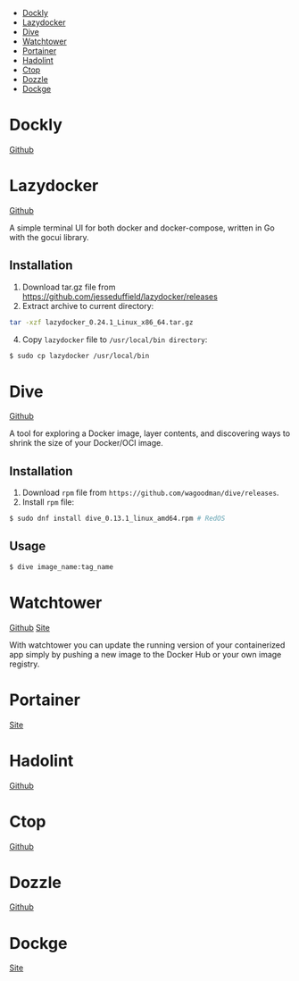 - [Dockly](#dockly)
- [Lazydocker](#lazydocker)
- [Dive](#dive)
- [Watchtower](#watchtower)
- [Portainer](#portainer)
- [Hadolint](#hadolint)
- [Ctop](#ctop)
- [Dozzle](#dozzle)
- [Dockge](https://dockge.kuma.pet/)

# Dockly
[Github](https://github.com/lirantal/dockly)

# Lazydocker
[Github](https://github.com/jesseduffield/lazydocker)

A simple terminal UI for both docker and docker-compose, written in Go with the gocui library.

## Installation
1. Download tar.gz file from https://github.com/jesseduffield/lazydocker/releases
2. Extract archive to current directory:
```bash
tar -xzf lazydocker_0.24.1_Linux_x86_64.tar.gz
```
4. Copy `lazydocker` file to `/usr/local/bin directory`:
```bash
$ sudo cp lazydocker /usr/local/bin
```

# Dive
[Github](https://github.com/wagoodman/dive)

A tool for exploring a Docker image, layer contents, and discovering ways to shrink the size of your Docker/OCI image.

## Installation
1. Download `rpm` file from `https://github.com/wagoodman/dive/releases`.
2. Install `rpm` file:
```bash
$ sudo dnf install dive_0.13.1_linux_amd64.rpm # RedOS
```

## Usage
```bash
$ dive image_name:tag_name
```

# Watchtower
[Github](https://github.com/containrrr/watchtower) [Site](https://containrrr.dev/watchtower/)

With watchtower you can update the running version of your containerized app simply by pushing a new image to the Docker Hub or your own image registry.

# Portainer
[Site](https://www.portainer.io/)

# Hadolint
[Github](https://github.com/hadolint/hadolint)

# Ctop
[Github](https://github.com/bcicen/ctop)

# Dozzle
[Github](https://github.com/amir20/dozzle)

# Dockge
[Site](https://dockge.kuma.pet/)

